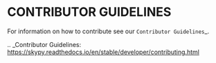 CONTRIBUTOR GUIDELINES
======================

For information on how to contribute see our `Contributor Guidelines`_.

.. _Contributor Guidelines: https://skypy.readthedocs.io/en/stable/developer/contributing.html
